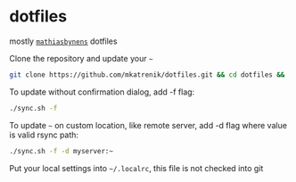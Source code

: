dotfiles
========

mostly [`mathiasbynens`](https://github.com/mathiasbynens) dotfiles

Clone the repository and update your `~`

```bash
git clone https://github.com/mkatrenik/dotfiles.git && cd dotfiles && ./sync.sh
```

To update without confirmation dialog, add -f flag:

```bash
./sync.sh -f
```

To update `~` on custom location, like remote server, add -d flag where value is valid rsync path:

```bash
./sync.sh -f -d myserver:~
```

Put your local settings into `~/.localrc`, this file is not checked into git